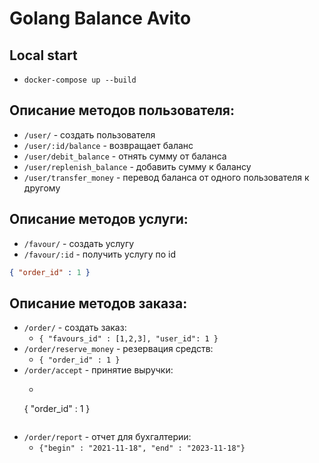 # Golang Balance Avito

## Local start

- <code>docker-compose up --build</code>

## Описание методов пользователя:
- <code>/user/</code> - создать пользователя
- <code>/user/:id/balance</code> - возвращает баланс 
- <code>/user/debit_balance</code> -  отнять сумму от баланса
- <code>/user/replenish_balance</code> - добавить сумму к балансу
- <code>/user/transfer_money</code> - перевод баланса от одного пользователя к другому

## Описание методов услуги:
- <code>/favour/</code> - создать услугу
- <code>/favour/:id</code> - получить услугу по id

```json
{ "order_id" : 1 } 
```

## Описание методов заказа:
- <code>/order/</code> - создать заказ:
  - <code>{ "favours_id" : [1,2,3], "user_id": 1 } </code>
- <code>/order/reserve_money</code> - резервация средств:
  - <code>{ "order_id" : 1 } </code>
- <code>/order/accept</code> - принятие выручки:
  - ```json
  { 
    "order_id" : 1 
  } 
  ```
- <code>/order/report</code> - отчет для бухгалтерии:
  - <code>{"begin" : "2021-11-18", "end" : "2023-11-18"} </code>